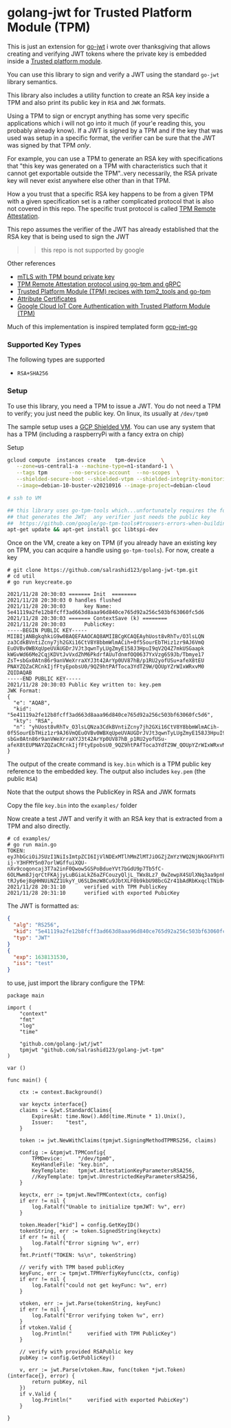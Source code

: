 
# golang-jwt for Trusted Platform Module (TPM)

This is just an extension for [go-jwt](https://github.com/golang-jwt/jwt#extensions) i wrote over thanksgiving that allows creating and verifying JWT tokens where the private key is embedded inside a [Trusted platform module](https://en.wikipedia.org/wiki/Trusted_Platform_Module).

You can use this library to sign and verify a JWT using the standard `go-jwt` library semantics.

This library also includes a utility function to create an RSA key inside a TPM and also print its public key in `RSA` and `JWK` formats.

Using a TPM to sign or encrypt anything has some very specific applications which i will not go into it much (if your'e reading this, you probably already know).  If a JWT is signed by a TPM and if the key that was used was setup in a specific format, the verifier can be sure that the JWT was signed by that TPM _only_.

For example, you can use a TPM to generate an RSA key with specifications that "this key was generated on a TPM with characteristics such that it cannot get exportable outside the TPM"..very necessarily, the RSA private key will never exist anywhere else other than in that TPM.

How a you trust that a specific RSA key happens to be from a given TPM with a given specification set is a rather complicated protocol that is also not covered in this repo.  The specific trust protocol is called [TPM Remote Attestation](https://tpm2-software.github.io/tpm2-tss/getting-started/2019/12/18/Remote-Attestation.html).

This repo assumes the verifier of the JWT has already established that the RSA key that is being used to sign the JWT

>> this repo is not supported by google

Other references

* [mTLS with TPM bound private key](https://github.com/salrashid123/go_tpm_https_embed)
* [TPM Remote Attestation protocol using go-tpm and gRPC](https://github.com/salrashid123/go_tpm_remote_attestation)
* [Trusted Platform Module (TPM) recipes with tpm2_tools and go-tpm](https://github.com/salrashid123/tpm2)
* [Attribute Certificates](https://github.com/salrashid123/attribute_certificate)
* [Google Cloud IoT Core Authentication with Trusted Platform Module (TPM)](https://github.com/salrashid123/iot_tpm_auth)


Much of this implementation is inspired templated form [gcp-jwt-go](https://github.com/someone1/gcp-jwt-go)

### Supported Key Types

The following types are supported

* `RSA+SHA256`

### Setup

To use this library, you need a TPM to issue a JWT. You do not need a TPM to verify; you just need the public key.  On linux, its usually at `/dev/tpm0`

The sample setup uses a [GCP Shielded VM](https://cloud.google.com/security/shielded-cloud/shielded-vm).  You can use any system that has a TPM (including a raspberryPi with a fancy extra on chip)

Setup 

```bash
gcloud compute  instances create   tpm-device     \
   --zone=us-central1-a --machine-type=n1-standard-1 \
   --tags tpm       --no-service-account  --no-scopes  \
   --shielded-secure-boot --shielded-vtpm --shielded-integrity-monitoring  \
   --image=debian-10-buster-v20210916 --image-project=debian-cloud

# ssh to VM

## this library uses go-tpm-tools which...unfortunately requires the following ONLY on the system
## that generates the JWT;  any verifier just needs the public key
##  https://github.com/google/go-tpm-tools#trousers-errors-when-building-server
apt-get update && apt-get install gcc libtspi-dev
```

Once on the VM, create a key on TPM (if you already have an existing key on TPM, you can acquire a handle using `go-tpm-tools`).  For now, create a key


```log
# git clone https://github.com/salrashid123/golang-jwt-tpm.git
# cd util
# go run keycreate.go 

2021/11/28 20:30:03 ======= Init  ========
2021/11/28 20:30:03 0 handles flushed
2021/11/28 20:30:03      key Name: 
5e41119a2fe12b8fcff3ad663d8aaa96d840ce765d92a256c503bf63060fc5d6
2021/11/28 20:30:03 ======= ContextSave (k) ========
2021/11/28 20:30:03      PublicKey: 
-----BEGIN PUBLIC KEY-----
MIIBIjANBgkqhkiG9w0BAQEFAAOCAQ8AMIIBCgKCAQEAyhUost8vRhTv/O3lsLQN
za3CdkBVntiZcny7jh2GXi16CtV8Y8bbmWlmACih+0f5SourEbTHiz1zr9AJ6VmQ
EuOVBv0WBXqUpeUVAUGDrJVJt3qwnTyLUgZmyE158J3HpuI9qV2Q4Z7mkUSGaapk
kWGvWd66Me2CqjKDVtJvVxdZhM6PkdrfAUuTdnmfOQ0637YxVzg6S9Jb/Tbmye17
ZsT+sbGx0Atn86r9anVWeXrraXYJ3t42ArYp0UV87hB/p1RU2yofUSu+afeX8tEU
PNAYZQZaCRCnkIjfFtyEpobsU0/9QZ9htPAfToca3YdTZ9W/QOUpYZrWIxWRxvM0
ZQIDAQAB
-----END PUBLIC KEY-----
2021/11/28 20:30:03 Public Key written to: key.pem
JWK Format:
{
  "e": "AQAB",
  "kid": "5e41119a2fe12b8fcff3ad663d8aaa96d840ce765d92a256c503bf63060fc5d6",
  "kty": "RSA",
  "n": "yhUost8vRhTv_O3lsLQNza3CdkBVntiZcny7jh2GXi16CtV8Y8bbmWlmACih-0f5SourEbTHiz1zr9AJ6VmQEuOVBv0WBXqUpeUVAUGDrJVJt3qwnTyLUgZmyE158J3HpuI9qV2Q4Z7mkUSGaapkkWGvWd66Me2CqjKDVtJvVxdZhM6PkdrfAUuTdnmfOQ0637YxVzg6S9Jb_Tbmye17ZsT-sbGx0Atn86r9anVWeXrraXYJ3t42ArYp0UV87hB_p1RU2yofUSu-afeX8tEUPNAYZQZaCRCnkIjfFtyEpobsU0_9QZ9htPAfToca3YdTZ9W_QOUpYZrWIxWRxvM0ZQ"
}
```

The output of the create command is `key.bin` which is a TPM public key reference to the embedded key.  The output also includes `key.pem` (the public `RSA`)

Note that the output shows the PublicKey in RSA and JWK formats

Copy the file `key.bin` into the `examples/` folder

Now create a test JWT and verify it with an RSA key that is extracted from a TPM and also directly. 

```log
# cd examples/
# go run main.go 
TOKEN: eyJhbGciOiJSUzI1NiIsImtpZCI6IjVlNDExMTlhMmZlMTJiOGZjZmYzYWQ2NjNkOGFhYTk2ZDg0MGNlNzY1ZDkyYTI1NmM1MDNiZjYzMDYwZmM1ZDYiLCJ0eXAiOiJKV1QifQ.eyJleHAiOjE2MzgxMzE1MzAsImlzcyI6InRlc3QifQ.R1CZ1XqXyrMHk77m1Ehj6r4c1pQVFqTRrJ-ij-Y3HFMY5n07orlWGffuiXQU-nXv9coqoncaj3T7a2inF0Qwow5GSPoBdueYVt7bGdU9p7Tb5fC-6OLMwm8JjqrCtFKAjjyLuBGiaLkZ6aZFCouzyQljL_TWx8Lz7_0wZewpX4SUlXNq3aa9pnP5AfmACfrj3_Ds4UllghGO2xHgNxFeAdlr3gvYOZmLIrLwT5KnAV4ZEu-tRJy6ej8qHHNUiNZZ1UkyY_U6SLDmzW8Cu9JbtXLF0b9kbU98bcGZr41bAdRbKxqclTNi04k7ZC2iVS6H0jFTHYwefLBdjXS9yDDLtA
2021/11/28 20:31:10      verified with TPM PublicKey
2021/11/28 20:31:10      verified with exported PubicKey
```

The JWT is formatted as:

```json
{
  "alg": "RS256",
  "kid": "5e41119a2fe12b8fcff3ad663d8aaa96d840ce765d92a256c503bf63060fc5d6",
  "typ": "JWT"
}
{
  "exp": 1638131530,
  "iss": "test"
}
```

to use, just import the library configure the TPM:

```golang
package main

import (
	"context"
	"fmt"
	"log"
	"time"

	"github.com/golang-jwt/jwt"
	tpmjwt "github.com/salrashid123/golang-jwt-tpm"
)

var ()

func main() {

	ctx := context.Background()

	var keyctx interface{}
	claims := &jwt.StandardClaims{
		ExpiresAt: time.Now().Add(time.Minute * 1).Unix(),
		Issuer:    "test",
	}

	token := jwt.NewWithClaims(tpmjwt.SigningMethodTPMRS256, claims)

	config := &tpmjwt.TPMConfig{
		TPMDevice:     "/dev/tpm0",
		KeyHandleFile: "key.bin",
		KeyTemplate:   tpmjwt.AttestationKeyParametersRSA256,
		//KeyTemplate: tpmjwt.UnrestrictedKeyParametersRSA256,
	}

	keyctx, err := tpmjwt.NewTPMContext(ctx, config)
	if err != nil {
		log.Fatalf("Unable to initialize tpmJWT: %v", err)
	}

	token.Header["kid"] = config.GetKeyID()
	tokenString, err := token.SignedString(keyctx)
	if err != nil {
		log.Fatalf("Error signing %v", err)
	}
	fmt.Printf("TOKEN: %s\n", tokenString)

	// verify with TPM based publicKey
	keyFunc, err := tpmjwt.TPMVerfiyKeyfunc(ctx, config)
	if err != nil {
		log.Fatalf("could not get keyFunc: %v", err)
	}

	vtoken, err := jwt.Parse(tokenString, keyFunc)
	if err != nil {
		log.Fatalf("Error verifying token %v", err)
	}
	if vtoken.Valid {
		log.Println("     verified with TPM PublicKey")
	}

	// verify with provided RSAPublic key
	pubKey := config.GetPublicKey()

	v, err := jwt.Parse(vtoken.Raw, func(token *jwt.Token) (interface{}, error) {
		return pubKey, nil
	})
	if v.Valid {
		log.Println("     verified with exported PubicKey")
	}

}

```